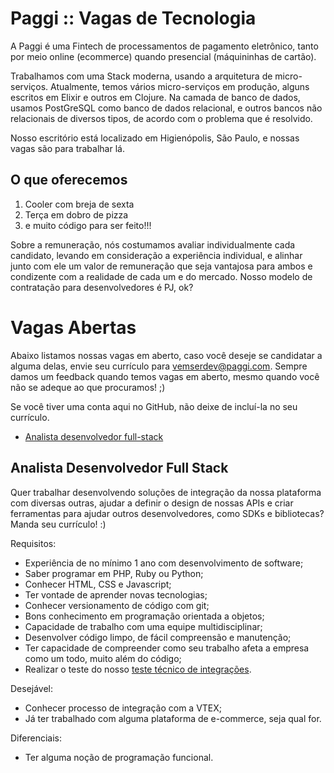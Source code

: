 # Paggi :: Vagas de Tecnologia

A Paggi é uma Fintech de processamentos de pagamento eletrônico, tanto por meio online (ecommerce) quando presencial (máquininhas de cartão).

Trabalhamos com uma Stack moderna, usando a arquitetura de micro-serviços. Atualmente, temos vários micro-serviços em produção, alguns escritos em Elixir e outros em Clojure. Na camada de banco de dados, usamos PostGreSQL como banco de dados relacional, e outros bancos não relacionais de diversos tipos, de acordo com o problema que é resolvido.

Nosso escritório está localizado em Higienópolis, São Paulo, e nossas vagas são para trabalhar lá.

## O que oferecemos

1. Cooler com breja de sexta
2. Terça em dobro de pizza
3. e muito código para ser feito!!!

Sobre a remuneração, nós costumamos avaliar individualmente cada candidato, levando em consideração a experiência individual, e alinhar junto com ele um valor de remuneração que seja vantajosa para ambos e condizente com a realidade de cada um e do mercado. Nosso modelo de contratação para desenvolvedores é PJ, ok?

# Vagas Abertas

Abaixo listamos nossas vagas em aberto, caso você deseje se candidatar a alguma delas, envie seu currículo para vemserdev@paggi.com. Sempre damos um feedback quando temos vagas em aberto, mesmo quando você não se adeque ao que procuramos! ;)

Se você tiver uma conta aqui no GitHub, não deixe de incluí-la no seu currículo.

* [Analista desenvolvedor full-stack](#analista-desenvolvedor-full-stack)

## Analista Desenvolvedor Full Stack

Quer trabalhar desenvolvendo soluções de integração da nossa plataforma com diversas outras, ajudar a definir o design de nossas APIs e criar ferramentas para ajudar outros desenvolvedores, como SDKs e bibliotecas? Manda seu currículo! :)


Requisitos:
* Experiência de no mínimo 1 ano com desenvolvimento de software;
* Saber programar em PHP, Ruby ou Python;
* Conhecer HTML, CSS e Javascript;
* Ter vontade de aprender novas tecnologias;
* Conhecer versionamento de código com git;
* Bons conhecimento em programação orientada a objetos;
* Capacidade de trabalho com uma equipe multidisciplinar;
* Desenvolver código limpo, de fácil compreensão e manutenção;
* Ter capacidade de compreender como seu trabalho afeta a empresa como um todo, muito além do código;
* Realizar o teste do nosso [teste técnico de integrações](/teste-integracoes/README.md).


Desejável:
* Conhecer processo de integração com a VTEX;
* Já ter trabalhado com alguma plataforma de e-commerce, seja qual for.


Diferenciais:
* Ter alguma noção de programação funcional.
